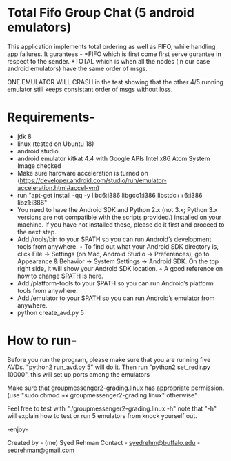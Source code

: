 # Total Fifo Group Chat (5 android emulators)

This application implements  total ordering as well as FIFO, while handling app failures. 
It gurantees -
  *FIFO which is first come first serve gurantee in respect to the sender.
  *TOTAL which is when all the nodes (in our case android emulators) have the same order of msgs.
  
ONE EMULATOR WILL CRASH in the test showing that the other 4/5 running emulator still keeps consistant order of msgs without loss.

# Requirements-
- jdk 8
- linux (tested on Ubuntu 18)
- android studio
- android emulator kitkat 4.4 with Google APIs Intel x86 Atom System Image checked
- Make sure hardware acceleration is turned on  (https://developer.android.com/studio/run/emulator-acceleration.html#accel-vm)
- run "apt-get install -qq -y libc6:i386 libgcc1:i386 libstdc++6:i386 libz1:i386"
- You need to have the Android SDK and Python 2.x (not 3.x; Python 3.x versions are not compatible with the scripts provided.) installed on your machine. If you have not installed these, please do it first and proceed to the next step.
- Add <your Android SDK directory>/tools/bin to your $PATH so you can run Android’s development tools from anywhere.
        ◦ To find out what your Android SDK directory is, click File -> Settings (on Mac, Android Studio -> Preferences), go to Appearance & Behavior -> System Settings -> Android SDK. On the top right side, it will show your Android SDK location.
        ◦ A good reference on how to change $PATH is here.
- Add <your Android SDK directory>/platform-tools to your $PATH so you can run Android’s platform tools from anywhere.
- Add <your Android SDK directory>/emulator to your $PATH so you can run Android’s emulator from anywhere.
- python create_avd.py 5 <your Android SDK directory>
  
# How to run-
Before you run the program, please make sure that you are running five AVDs. "python2 run_avd.py 5" will do it. Then run "python2 set_redir.py 10000", this will set up ports among the emulators

Make sure that groupmessenger2-grading.linux  has appropriate permission. (use "sudo chmod +x groupmessenger2-grading.linux" otherwise"

Feel free to test with "./groupmessenger2-grading.linux -h"  note that "-h" will explain how to test  or  run 5 emulators from knock yourself out.  

-enjoy-

Created by - (me) Syed Rehman
Contact    - syedrehm@buffalo.edu 
           - sedrehman@gmail.com
 

